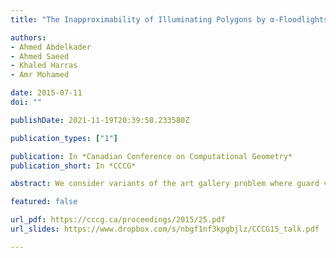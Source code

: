 ```yaml
---
title: "The Inapproximability of Illuminating Polygons by α-Floodlights"

authors:
- Ahmed Abdelkader
- Ahmed Saeed
- Khaled Harras
- Amr Mohamed

date: 2015-07-11
doi: ""

publishDate: 2021-11-19T20:39:58.233580Z

publication_types: ["1"]

publication: In *Canadian Conference on Computational Geometry*
publication_short: In *CCCG*

abstract: We consider variants of the art gallery problem where guard visibility is limited to a certain angular aperture α. We show that the problem is NP-hard even when guards can be located in the interior of the polygon. We then proceed to prove that both this problem and its vertex variant, where guard placement is restricted to the vertices of the polygon, are APX-hard. We observe that earlier constructions for such results in art gallery problems with 360◦ guards, usually required them to cover few specific elements. We exploit this by carefully updating the construction to replace 360◦ guards with α-floodlights. Similar transformations may be applicable to other constructions in traditional art gallery theorems, which is of independent interest.

featured: false

url_pdf: https://cccg.ca/proceedings/2015/25.pdf
url_slides: https://www.dropbox.com/s/nbgf1nf3kpgbjlz/CCCG15_talk.pdf

---
```

